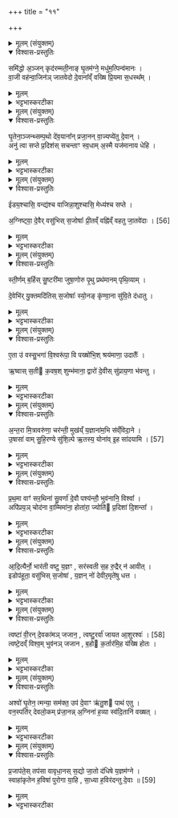 +++
title = "११"

+++


<details><summary>मूलम् (संयुक्तम्)</summary>

समि॑द्धो अ॒ञ्जन्कृद॑रम्मती॒नाङ्घृ॒तम॑ग्ने॒ मधु॑म॒त्पिन्व॑मानः । वा॒जी वह॑न्वा॒जिन॑ञ्जातवेदो दे॒वाना᳚व्ँवख्षि प्रि॒यमा स॒धस्थ᳚म् ।
</details>

<details open><summary>विश्वास-प्रस्तुतिः</summary>

समि॑द्धो अ॒ञ्जन् कृद॑रम्मती॒नाङ् घृ॒तम॑ग्ने॒ मधु॑म॒त्पिन्व॑मानः ।  
वा॒जी वह॑न्वा॒जिन॑ञ् जातवेदो दे॒वाना᳚व्ँ वख्षि प्रि॒यमा स॒धस्थ᳚म् ।  
</details>

<details><summary>मूलम्</summary>

समि॑द्धो अ॒ञ्जन् कृद॑रम्मती॒नाङ् घृ॒तम॑ग्ने॒ मधु॑म॒त्पिन्व॑मानः ।  
वा॒जी वह॑न्वा॒जिन॑ञ् जातवेदो दे॒वाना᳚व्ँ वख्षि प्रि॒यमा स॒धस्थ᳚म् ।  
</details>

<details><summary>भट्टभास्करटीका</summary>

1अथ अश्वमेथे अश्वस्याप्रियः प्रयाजानां याज्याः एकादशसमिद्धो अञ्जन्निति ॥ त्रैष्टुभः सर्वोनुवाकः । अग्निकाण्डमध्ये वैश्वदेवं काण्डम् । तत्र प्रथमा - समिद्धः सन्दीप्तः । 'गतिरनन्तरः' इति गतेः प्रकृतिस्वरत्वम् । अञ्जन् प्रकाशयन् । अञ्जू व्यक्तिश्लक्ष्णगतिषु । कृदरं आवपनं कुसूलादिकं तत्स्थानीयं मतीनां ज्ञानानां चित्तं प्रकाशताम् । तादात्म्यात्ताच्छब्द्यम् । यद्वा - प्रतीनां मननीयानां हविषां कृदरं कृदरस्थानीयं आत्मीयं रूपं प्रकाशयन् । घृतं आज्यं मधुमत् मधुररसवत् पिन्वमानः पिन्वन् पिबन् । पिब सेचने इदानीं पानकर्मा । यद्वा - घृतमुदकं पिन्वमानः सिञ्चन् यागद्वारेण वर्षन् । हे अग्ने जातवेदः जातानां वेदितः । 'गतिकारकयोरपि' इत्यसुन् पूर्वपदप्रकृतिस्वरत्वं च । बहुव्रीहिर्वा - हे जातधन! वाजी बलवान् वेगवान्वा अश्वतुल्यो वा । वाजिनं इमं अश्वं प्रियं प्रीतिहेतुं अवहन् । देवानां सधस्थं सहस्थानं यत्र देवाः सहासते तत् स्थानं आवक्षि आवह प्रापय तेषां भोजनार्थम् । 'सुपि स्थः' इति कः । 'सधमाधस्थयोः' इति सधादेशः । वहेर्लेटि शपो लुक् ॥
</details>

<details><summary>मूलम् (संयुक्तम्)</summary>

घृ॒तेना॒ञ्जन्थ्सम्प॒थो दे॑व॒याना᳚न्प्रजा॒नन्वा॒ज्यप्ये॑तु दे॒वान् । अनु॑ त्वा सप्ते प्र॒दिश॑स्सचन्ताꣳ स्व॒धाम॒स्मै यज॑मानाय धेहि ।
</details>

<details open><summary>विश्वास-प्रस्तुतिः</summary>

घृ॒तेना॒ञ्जन्थ्सम्प॒थो दे॑व॒याना᳚न् प्रजा॒नन् वा॒ज्यप्ये॑तु दे॒वान् ।  
अनु॑ त्वा सप्ते प्र॒दिश॑स् सचन्ताꣳ स्व॒धाम् अ॒स्मै यज॑मानाय धेहि ।
</details>

<details><summary>मूलम्</summary>

घृ॒तेना॒ञ्जन्थ्सम्प॒थो दे॑व॒याना᳚न् प्रजा॒नन् वा॒ज्यप्ये॑तु दे॒वान् ।  
अनु॑ त्वा सप्ते प्र॒दिश॑स् सचन्ताꣳ स्व॒धाम् अ॒स्मै यज॑मानाय धेहि ।
</details>

<details><summary>भट्टभास्करटीका</summary>

2अथ द्वितीया - घृतेनेति ॥ घृतेन हुतेन हेतुना अयं वाजी अश्वः देवयानान् देवा यैर्गच्छन्ति तान् पथः मार्गान् अपितृयाणान् अञ्जन् प्रकाशयन् समेतु सङ्गच्छतु । एत्विति वक्ष्यमाणमत्रापि सम्बध्यते । यद्वा - देवयानान् पथः समञ्जन् सम्यक् प्रकाशयन् जानन् प्रजानन् देवानामप्येतु देवैरेकीभवतु । हे सप्ते अश्व! त्वं प्रदिशः प्रधाना दिशः अन्याश्च अनुसचन्तां अनुसेवन्तां आनुकूल्यं त्वयि भजन्ताम् । त्वमप्यस्मै यजमानाय स्वधा अन्नं धेहि देहि ॥
</details>

<details><summary>मूलम् (संयुक्तम्)</summary>

ईड्य॒श्चासि॒ वन्द्य॑श्च वाजिन्ना॒शुश्चासि॒ मेध्य॑श्च सप्ते । अ॒ग्निष्ट्वा᳚ [56]  
दे॒वैर्वसु॑भिस्स॒जोषाः᳚ प्री॒तव्ँवह्नि॑व्ँवहतु जा॒तवे॑दाः ।
</details>

<details open><summary>विश्वास-प्रस्तुतिः</summary>

ईड्य॒श्चासि॒ वन्द्य॑श्च वाजिन्ना॒शुश्चासि॒ मेध्य॑श्च सप्ते ।  

अ॒ग्निष्ट्वा॒ दे॒वैर् वसु॑भिस् स॒जोषाः᳚ प्री॒तव्ँ वह्नि॑व्ँ वहतु जा॒तवे॑दाः । [56]  
</details>

<details><summary>मूलम्</summary>

ईड्य॒श्चासि॒ वन्द्य॑श्च वाजिन्ना॒शुश्चासि॒ मेध्य॑श्च सप्ते ।  

अ॒ग्निष्ट्वा॒ दे॒वैर् वसु॑भिस् स॒जोषाः᳚ प्री॒तव्ँ वह्नि॑व्ँ वहतु जा॒तवे॑दाः । [56]  
</details>

<details><summary>भट्टभास्करटीका</summary>

3अथ तृतीया - ईड्य इति ॥ हे वाजिन्! अन्नहेतो सप्ते सर्पक अश्व ईड्यः स्तुत्यः असि । त्वं वन्द्यः नमस्कार्यश्चासि । 'ईडवन्दनृशंस' इत्याद्युदात्तत्वम् । 'चवायोगे प्रथमा ' इत्याख्यातं न निहन्यते । आशुश्च शीघ्रश्चासि । पुर्ववन्निघाताभावः । मेध्यो मेधार्हश्चासि । अयमग्निः वसुभिः देवैः सजोषाः समानप्रीतिः । 'समानस्य छन्दसि' इति सभावः । जातवेदाः जातानां वेदिता त्वं प्रीतं तृप्तं वह्निं वोढारं वहतु प्रापयतु देवसकाशम् । 'युष्मत्तत्त' इत्यादिना संहितायां षत्वम् ॥
</details>

<details><summary>मूलम् (संयुक्तम्)</summary>

स्ती॒र्णम्ब॒र्हिस्सु॒ष्टरी॑मा जुषा॒णोरु पृ॒थु प्रथ॑मानम्पृथि॒व्याम् । दे॒वेभि॑र्यु॒क्तमदि॑तिस्स॒जोषाः᳚ स्यो॒नङ्कृ॑ण्वा॒ना सु॑वि॒ते द॑धातु ।
</details>

<details open><summary>विश्वास-प्रस्तुतिः</summary>

स्ती॒र्णम् ब॒र्हिस् सु॒ष्टरी॑मा जुषा॒णोरु पृ॒थु प्रथ॑मानम् पृथि॒व्याम् ।  

दे॒वेभि॑र् यु॒क्तमदि॑तिस् स॒जोषाः᳚ स्यो॒नङ् कृ॑ण्वा॒ना सु॑वि॒ते द॑धातु ।
</details>

<details><summary>मूलम्</summary>

स्ती॒र्णम् ब॒र्हिस् सु॒ष्टरी॑मा जुषा॒णोरु पृ॒थु प्रथ॑मानम् पृथि॒व्याम् ।  

दे॒वेभि॑र् यु॒क्तमदि॑तिस् स॒जोषाः᳚ स्यो॒नङ् कृ॑ण्वा॒ना सु॑वि॒ते द॑धातु ।
</details>

<details><summary>भट्टभास्करटीका</summary>

4चतुर्थी - स्तीर्णमिति ॥ स्तीर्णं बर्हिः । गतम् । सुष्टरीम शोभनस्तरणम् । स्तृणातेरौणादिक इमनिच्, वर्णव्यत्ययेन दीर्घत्वम् । बहुव्रीहौ सुषामादित्वात् षत्वम् । 'सोर्मनसी' इत्युत्तरपदाद्युदात्तत्वम् । 'अन्येषामपि दृश्यते' इति संहितायां दीर्घत्वम् । उरु महत् पृथु विस्तीर्णं भूयोपि पृथिव्यां प्रथमानं यावदियं पृथिवी विस्तीर्णा मही तावत्प्रथमानं देवेभिः देवैः युक्तं जुषाणा जुषमाणा सेवमाना । छान्दसः शपो लुक्, व्यत्ययेन सार्वधातुकानुदात्तत्वाभावः । सजोषाः समानप्रीतिः । देवैः । अदितिः देवमाता स्योनं सुखस्थानं कुर्वाणा सुविते सुगते शोभना गतिर्यत्र तत्र स्थाने इमं अश्वं दधातु स्थापयतु । 'तन्वादीनां छन्दसि बहुळम्' इति सोरुवङादेशः । विकृतत्वादनवग्रहः । 'नञ्सुभ्यां' इत्युत्तरपदान्तोदात्तत्वम् ॥
</details>

<details><summary>मूलम् (संयुक्तम्)</summary>

ए॒ता उ॑ वस्सु॒भगा॑ वि॒श्वरू॑पा॒ वि पख्षो॑भि॒श्श्रय॑माणा॒ उदातैः᳚ । ऋ॒ष्वास्स॒ती क॒वष॒श्शुम्भ॑माना॒ द्वारो॑ दे॒वीस्सु॑प्राय॒णा भ॑वन्तु ।
</details>

<details open><summary>विश्वास-प्रस्तुतिः</summary>

ए॒ता उ॑ वस्सु॒भगा॑ वि॒श्वरू॑पा॒ वि पख्षो॑भि॒श् श्रय॑माणा॒ उदातैः᳚ ।  

ऋ॒ष्वास् स॒ती क॒वष॒श् शुम्भ॑माना॒ द्वारो॑ दे॒वीस् सु॑प्राय॒णा भ॑वन्तु ।
</details>

<details><summary>मूलम्</summary>

ए॒ता उ॑ वस्सु॒भगा॑ वि॒श्वरू॑पा॒ वि पख्षो॑भि॒श् श्रय॑माणा॒ उदातैः᳚ ।  

ऋ॒ष्वास् स॒ती क॒वष॒श् शुम्भ॑माना॒ द्वारो॑ दे॒वीस् सु॑प्राय॒णा भ॑वन्तु ।
</details>

<details><summary>भट्टभास्करटीका</summary>

5पञ्चमी - एता इति ॥ उ इत्यवधारणे । एता एव सत्यः एतादृश्य एव सर्वाः कीदृश्यः सुभगाः शोभनश्रीकाः । आद्युदात्तात् 'द्व्यचश्छन्दसि' इत्युत्तरपदाद्युदात्तत्वम् । विश्वरूपाः नानारूपाः । 'बहुव्रीहौ विश्वं संज्ञायाम्' इति पूर्वपदान्तोदात्तत्वम् । पक्षोभिः पक्षस्थानीयैः आतैः दिग्भिः स [ता] ह्युछ्रियमाणा ऋष्वा महत्यः गतागतपर्याप्ताः । ऋष गतौ, औणादिको वप्रत्ययः । सतीः सत्यः एवंगुणा एव सर्वदा भवन्त्यः । 'वा छन्दसि' इति पूर्वसवर्णदीर्घत्वम् । कवषः कवाटवत्यः तेन शुम्भमानाः । 'सुपां सुलुक्' इति स्वादेशः । यद्वा - 'तदाचष्टे' इति णिजन्तात् क्विप् । कवषः कवाटवत्यः ईदृश्यो द्वारो देव्यः सुप्रायणाः सुखेन प्राप्याः युष्माकं हे ऋत्विग्यजमानाः । भवन्तु । 'छन्दसि गत्यर्थेभ्यः' इति विच् ॥
</details>

<details><summary>मूलम् (संयुक्तम्)</summary>

अ॒न्त॒रा मि॒त्रावरु॑णा॒ चर॑न्ती॒ मुख॑य्ँय॒ज्ञाना॑म॒भि स॑व्ँविदा॒ने । उ॒षासा॑ वाम् [57]  
सु॒हि॒र॒ण्ये सु॑शि॒ल्पे ऋ॒तस्य॒ योना॑वि॒ह सा॑दयामि ।
</details>

<details open><summary>विश्वास-प्रस्तुतिः</summary>

अ॒न्त॒रा मि॒त्रावरु॑णा॒ चर॑न्ती॒ मुख॑य्ँ य॒ज्ञाना॑म॒भि स॑व्ँविदा॒ने ।   
उ॒षासा॑ वाम्  सु॒हि॒रण्ये सु॑शि॒ल्पे ऋ॒तस्य॒ योना॑व् इ॒ह सा॑दयामि । [57]  
</details>

<details><summary>मूलम्</summary>

अ॒न्त॒रा मि॒त्रावरु॑णा॒ चर॑न्ती॒ मुख॑य्ँ य॒ज्ञाना॑म॒भि स॑व्ँविदा॒ने ।   
उ॒षासा॑ वाम्  सु॒हि॒रण्ये सु॑शि॒ल्पे ऋ॒तस्य॒ योना॑व् इ॒ह सा॑दयामि । [57]  
</details>

<details><summary>भट्टभास्करटीका</summary>

6अथ षष्ठी - अन्तरेति ॥ मित्रावरुणत्वादेवाहोरात्रयोस्ताच्छब्द्यम् । 'अन्तरान्तरेण' इति द्वितीया । मित्रावरुणयोः अहोरात्रयोर्मध्ये । 'सुपां सुलुक्' इत्याकारः । 'देवताद्वन्द्वे च' इत्यानङ् । चरन्ती चरन्त्यौ । पूर्ववत् सवर्णदीर्घत्वम् । यज्ञानां मुखं प्रारम्भमभिलक्ष्य संविदाने ऐकमत्यं गते । 'समोगमृच्छि' इत्यात्मने पदम् । सुहिरण्ये शोभनं हितत्वं रमणीयत्वं च ययोः सुशिल्पे शोभननैपुण्ये । उभयत्र 'नञ्सुभ्याम्' इत्युत्तरपदान्तोदात्तत्वम् । ईदृश्यौ उषासा उषसौ । पूर्ववदाकारः, छान्दसो वर्णविकारः । पूर्वस्य उषसोवस्थाया द्वयोरहोरत्रयोरपि विद्यमानत्वात् द्वित्वम् । ऋतस्य यज्ञस्य योनौ इह अश्वे सादयामि स्थापयामि । निमित्तात्सप्तमी, अश्वनिमित्तमद्यप्रवर्तयामि । वां युवयोर्यज्ञस्य योनौ हे दम्पती! । यद्वा - होतारावेवोच्येते उषासेति, मित्रावरुणौ देवते अन्तराप्रवर्तमानौ अहोरात्रौ यज्ञयोगार्थं स्थापयामीति । समानमन्यत् ॥
</details>

<details><summary>मूलम् (संयुक्तम्)</summary>

प्र॒थ॒मा वाꣳ॑ सर॒थिना॑ सु॒वर्णा॑ दे॒वौ पश्य॑न्तौ॒ भुव॑नानि॒ विश्वा᳚ । अपि॑प्रय॒ञ्चोद॑ना वा॒म्मिमा॑ना॒ होता॑रा॒ ज्योति॑ प्र॒दिशा॑ दि॒शन्ता᳚ ।
</details>

<details open><summary>विश्वास-प्रस्तुतिः</summary>

प्र॒थ॒मा वाꣳ॑ सर॒थिना॑ सु॒वर्णा॑ दे॒वौ पश्य॑न्तौ॒ भुव॑नानि॒ विश्वा᳚ ।  
अपि॑प्रय॒ञ् चोद॑ना वा॒म्मिमा॑ना॒ होता॑रा॒ ज्योति॑ प्र॒दिशा॑ दि॒शन्ता᳚ ।
</details>

<details><summary>मूलम्</summary>

प्र॒थ॒मा वाꣳ॑ सर॒थिना॑ सु॒वर्णा॑ दे॒वौ पश्य॑न्तौ॒ भुव॑नानि॒ विश्वा᳚ ।  
अपि॑प्रय॒ञ् चोद॑ना वा॒म्मिमा॑ना॒ होता॑रा॒ ज्योति॑ प्र॒दिशा॑ दि॒शन्ता᳚ ।
</details>

<details><summary>भट्टभास्करटीका</summary>

7सप्तमी - प्रथमा वामिति ॥ हे दम्पति! युवां युवयोरर्थाय ईदृशौ देवा होतारौ अपिप्रयं प्रीणयामि । प्रीञ् तर्पणे, छान्दसो लङ्, 'बहुलं छन्दसि' इति शपः श्लुः, ' नाभ्यस्तस्य' इति गुणाभावो व्यत्ययेन प्रवर्तते । कीदृशौ - प्रथमा प्रथमौ प्रधानौ । पूर्ववदाकारः । सरथिना सरथिनौ समानरथः सरथः तद्वन्तौ । सुवर्णा शोभनवर्णौ देवौ दीप्तिमन्तौ विश्वा भुवनानि भूतजातानि वां युवयोः चोदना चोदितानि विहितानि कर्माणि । पूर्ववदाकारः । मिमाना । यद्वा - चोदना चोदनौ कर्मणा मिमाना मानकुशलौ ज्योतिः प्रकाशं प्रदिशा प्रधानदिग्भिः दिशन्ता विसृजन्तौ । सर्वत्रैवाकारः ॥
</details>

<details><summary>मूलम् (संयुक्तम्)</summary>

आ॒दि॒त्यैर्नो॒ भार॑ती वष्टु य॒ज्ञꣳ सर॑स्वती स॒ह रु॒द्रैर्न॑ आवीत् । इडोप॑हूता॒ वसु॑भिस्स॒जोषा॑ य॒ज्ञन्नो॑ देवीर॒मृते॑षु धत्त ।
</details>

<details open><summary>विश्वास-प्रस्तुतिः</summary>

आ॒दि॒त्यैर्नो॒ भार॑ती वष्टु य॒ज्ञꣳ , सर॑स्वती स॒ह रु॒द्रैर् न॑ आवीत् ।  
इडोप॑हूता॒ वसु॑भिस् स॒जोषा॑ , य॒ज्ञन् नो॑ देवीर॒मृते॑षु धत्त ।  
</details>

<details><summary>मूलम्</summary>

आ॒दि॒त्यैर्नो॒ भार॑ती वष्टु य॒ज्ञꣳ , सर॑स्वती स॒ह रु॒द्रैर् न॑ आवीत् ।  
इडोप॑हूता॒ वसु॑भिस् स॒जोषा॑ , य॒ज्ञन् नो॑ देवीर॒मृते॑षु धत्त ।  
</details>

<details><summary>भट्टभास्करटीका</summary>

8अष्टमी - आदित्यैरिति ॥ आदित्यैस्सह नः अस्माकं यज्ञं भारती देवी वष्टु कामयताम् । वश कान्तौ । रुद्रैस्सह सरस्वती देवी नः अस्मान् आवीत् अवतु । अस्माकं वा यज्ञमवतु । छान्दसो लुङ् । इडा देवी अस्माभिः आहूता वसुभिः सजोषाः समानप्रीतिः अस्माकमवत्वित्येव । किं बहुना, देवी देव्यः यूयं तिस्रोपि इडा सरस्वती भरती च नः अस्माकं यज्ञं अमृतेषु अविद्यमानमरणेषु देवेषु धत्त स्थापयत । 'नङो जरमर' इत्युत्तरपदाद्युदात्तत्वम् ॥
</details>

<details><summary>मूलम् (संयुक्तम्)</summary>

त्वष्टा॑ वी॒रन्दे॒वका॑मञ्जजान॒ त्वष्टु॒रर्वा॑ जायत आ॒शुरश्वः॑ । [58]  
त्वष्टे॒दव्ँविश्व॒म्भुव॑नञ्जजान ब॒हो क॒र्तार॑मि॒ह य॑ख्षि होतः ।
</details>

<details open><summary>विश्वास-प्रस्तुतिः</summary>

त्वष्टा॑ वी॒रन् दे॒वका॑मञ् जजान॒ , त्वष्टु॒रर्वा॑ जायत आ॒शुरश्वः॑ । [58]  
त्वष्टे॒दव्ँ विश्व॒म् भुव॑नञ् जजान , ब॒हो क॒र्तार॑मि॒ह य॑ख्षि होतः ।
</details>

<details><summary>मूलम्</summary>

त्वष्टा॑ वी॒रन् दे॒वका॑मञ् जजान॒ , त्वष्टु॒रर्वा॑ जायत आ॒शुरश्वः॑ । [58]  
त्वष्टे॒दव्ँ विश्व॒म् भुव॑नञ् जजान , ब॒हो क॒र्तार॑मि॒ह य॑ख्षि होतः ।
</details>

<details><summary>भट्टभास्करटीका</summary>

9नवमी - त्वष्टेति ॥ त्वष्टा देवः वीरं विक्रान्तं देवकामं देवान् कामयमानम् । 'शीलिकामि' इति णः, पूर्वपदप्रकृतिस्वरत्वं च । जजान जनयति । तस्मादेवं बहोः सर्वस्य कर्तारं त्वष्टारं हे होतः! इह अस्मिन् कर्मणि यक्षि यज । लेटि 'बहुलं छन्दसि' इति शपो लुक् ॥
</details>

<details><summary>मूलम् (संयुक्तम्)</summary>

अश्वो॑ घृ॒तेन॒ त्मन्या॒ सम॑क्त॒ उप॑ दे॒वाꣳ ऋ॑तु॒श पाथ॑ एतु । वन॒स्पति॑र्देवलो॒कम्प्र॑जा॒नन्न॒ग्निना॑ ह॒व्या स्व॑दि॒तानि॑ वख्षत् ।
</details>

<details open><summary>विश्वास-प्रस्तुतिः</summary>

अश्वो॑ घृ॒तेन॒ त्मन्या॒ सम॑क्त॒ उप॑ दे॒वाꣳ ऋ॑तु॒श पाथ॑ एतु ।  
वन॒स्पति॑र् देवलो॒कम् प्र॑जा॒नन्न् अ॒ग्निना॑ ह॒व्या स्व॑दि॒तानि॑ वख्षत् ।
</details>

<details><summary>मूलम्</summary>

अश्वो॑ घृ॒तेन॒ त्मन्या॒ सम॑क्त॒ उप॑ दे॒वाꣳ ऋ॑तु॒श पाथ॑ एतु ।  
वन॒स्पति॑र् देवलो॒कम् प्र॑जा॒नन्न् अ॒ग्निना॑ ह॒व्या स्व॑दि॒तानि॑ वख्षत् ।
</details>

<details><summary>भट्टभास्करटीका</summary>

10दशमी - अश्व इति ॥ अश्वोऽयं घृतेन समक्तः सर्वात्मना अभ्यक्तः त्मना आत्मनैव सुभावत एव स्वादुभूत इति यावत् । 'सुपां सुलुक्' इति 'मन्त्रेष्वाङ्यादेः' इत्याकारलोपः । पाथोऽन्नं स्वादु भूत्वा देवानुपैतु उपगच्छतु ऋतुशः ऋतावृतौ काले 'सङ्कैयकवचनाच्च' इति शस् । देवानित्यस्मिन् नकारस्य 'दीर्घादटि समानपादे' इति संहितायां रुत्वम् । वनस्पतिः वानस्पत्योऽग्निः । विकारे प्रकृतिशब्दः सुट्स्वरावुक्तौ । देवलोकं प्रजानन् अग्निना आहवनीयेन सह स्वदितानि स्वादूकृतानि हव्या हव्यानि वक्षत् वहतु । 'शेश्छन्दसि' इति लोपः । वहेर्लेटि 'सिब्बहुलं लेटि' इति सिप् ॥
</details>

<details><summary>मूलम् (संयुक्तम्)</summary>

प्र॒जाप॑ते॒स्तप॑सा वावृधा॒नस्स॒द्यो जा॒तो द॑धिषे य॒ज्ञम॑ग्ने । स्वाहा॑कृतेन ह॒विषा॑ पुरोगा या॒हि सा॒ध्या ह॒विर॑दन्तु दे॒वाः ॥ [59]  
</details>

<details open><summary>विश्वास-प्रस्तुतिः</summary>

प्र॒जाप॑ते॒स् तप॑सा वावृधा॒नस् स॒द्यो जा॒तो द॑धिषे य॒ज्ञम॑ग्ने ।   
स्वाहा॑कृतेन ह॒विषा॑ पुरोगा या॒हि , सा॒ध्या ह॒विर॑दन्तु दे॒वाः ॥ [59]  
</details>

<details><summary>मूलम्</summary>

प्र॒जाप॑ते॒स् तप॑सा वावृधा॒नस् स॒द्यो जा॒तो द॑धिषे य॒ज्ञम॑ग्ने ।   
स्वाहा॑कृतेन ह॒विषा॑ पुरोगा या॒हि , सा॒ध्या ह॒विर॑दन्तु दे॒वाः ॥ [59]  
</details>

<details><summary>भट्टभास्करटीका</summary>

11एकादशी - प्रजापतेरिति ॥ प्रजापतेः यजमानस्य तपसाअनेन कर्मणा वावृधानः वर्धमामः । छान्दसस्य लिटः कानजादेशः । सद्योजातः जातमात्र एव यज्ञं अध्वरं दधिषे धारयसि अग्ने । छान्दसो लिट् । स्वाहाकृतेन स्वाहाकारेण संस्कृतेन अनेन हविषा सह याहि गच्छ देवान् । स्वाहाशब्दस्य ऊर्यादित्वेन गतित्वात् 'गतिरनन्तरः' इति पूर्वपदप्रकृतिस्वरत्वम् । हे पुरोगाः प्रथमगामिन् । 'जनसन' इति विट्, 'विड्वनोः' इत्यात्वम् । साध्या साधितेन हविषा । यद्वा - साधु याहि साधु हविरदन्तु देवाः । 'सुपां सुलुक्' इति विभक्तेः ध्यादेशः टिलोपः, उदात्तनिवृत्तिस्वरेण विभक्तेरुदात्तत्वम् ॥

इति भट्टभास्करमिश्रविरचिते यजुर्वेदभाष्ये ज्ञानयज्ञाख्ये पञ्चमे काण्डे प्रथमे प्रपाठके एकादशोनुवाकः ॥

समाप्तः प्रपाठकः ॥  

</details>